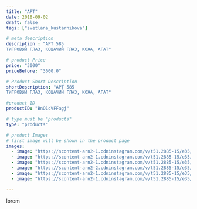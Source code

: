 ```yaml
---
title: "АРТ"
date: 2018-09-02
draft: false
tags: ["svetlana_kustarnikova"]

# meta description
description : "АРТ 585
ТИГРОВЫЙ ГЛАЗ, КОШАЧИЙ ГЛАЗ, КОЖА, АГАТ"

# product Price
price: "3000"
priceBefore: "3600.0"

# Product Short Description
shortDescription: "АРТ 585
ТИГРОВЫЙ ГЛАЗ, КОШАЧИЙ ГЛАЗ, КОЖА, АГАТ"

#product ID
productID: "BnO1cVFFagj"

# type must be "products"
type: "products"

# product Images
# first image will be shown in the product page
images:
  - image: "https://scontent-arn2-1.cdninstagram.com/v/t51.2885-15/e35/39921969_241864800005046_4848384651112218624_n.jpg?_nc_ht=scontent-arn2-1.cdninstagram.com&_nc_cat=106&_nc_ohc=55ne4nKnSCgAX-pdjj5&se=7&tp=1&oh=cabbbcec328406fc538e545eafb1aa5c&oe=605E0830&ig_cache_key=MTg1OTY1ODI2ODM5ODU3NjA3Mw%3D%3D.2"
  - image: "https://scontent-arn2-1.cdninstagram.com/v/t51.2885-15/e35/39763825_258181851704145_4799325181015228416_n.jpg?_nc_ht=scontent-arn2-1.cdninstagram.com&_nc_cat=109&_nc_ohc=VzkFHN3nn-0AX9871mX&se=8&tp=1&oh=ce410495e5567d2f392c16649a005ff2&oe=6060EB89&ig_cache_key=MTg1OTY1ODI4MjA1NTAyNzUxNQ%3D%3D.2"
  - image: "https://scontent-arn2-1.cdninstagram.com/v/t51.2885-15/e35/39881738_1899024580406859_6970962024280883200_n.jpg?_nc_ht=scontent-arn2-1.cdninstagram.com&_nc_cat=103&_nc_ohc=kXsw7ukl7TIAX9bWqtE&se=7&tp=1&oh=2695221df90b9b7325f964ab0ac76759&oe=605FA875&ig_cache_key=MTg1OTY1ODI5NTEyNDQ5MzUzMQ%3D%3D.2"
  - image: "https://scontent-arn2-2.cdninstagram.com/v/t51.2885-15/e35/39887431_488435791566972_668108061545594880_n.jpg?_nc_ht=scontent-arn2-2.cdninstagram.com&_nc_cat=100&_nc_ohc=eO1L3mGf-LUAX-oa70z&se=8&tp=1&oh=1b175c8d7feba4976bab147c810cc492&oe=605DE5B2&ig_cache_key=MTg1OTY1ODMwNzAxOTY4MTkyMg%3D%3D.2"
  - image: "https://scontent-arn2-1.cdninstagram.com/v/t51.2885-15/e35/39314936_507856076308511_3295336988118351872_n.jpg?_nc_ht=scontent-arn2-1.cdninstagram.com&_nc_cat=111&_nc_ohc=nsohwoUch4EAX8N3j7h&se=7&tp=1&oh=e2029aad402a87f8789f455bbac6b78a&oe=605E62E9&ig_cache_key=MTg1OTY1ODMxODA1MDUyMjA3Mw%3D%3D.2"
  - image: "https://scontent-arn2-1.cdninstagram.com/v/t51.2885-15/e35/39881697_235989183708645_8028504047684157440_n.jpg?_nc_ht=scontent-arn2-1.cdninstagram.com&_nc_cat=109&_nc_ohc=990d1oo6TQMAX_oqU5a&se=7&tp=1&oh=fb88d097de739a336e1150e6e0ca2624&oe=60605E55&ig_cache_key=MTg1OTY1ODMyODY2MjExODAzMg%3D%3D.2"

---
```

lorem
